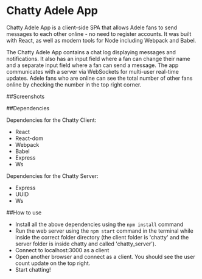 # Chatty Adele App

Chatty Adele App is a client-side SPA that allows Adele fans to send messages to each other online - no need to register accounts. It was built with React, as well as modern tools for Node including Webpack and Babel.

The Chatty Adele App contains a chat log displaying messages and notifications. It also has an input field where a fan can change their name and a separate input field where a fan can send a message. The app communicates with a server via WebSockets for multi-user real-time updates. Adele fans who are online can see the total number of other fans online by checking the number in the top right corner.

##Screenshots


##Dependencies

Dependencies for the Chatty Client:
- React
- React-dom
- Webpack
- Babel
- Express
- Ws

Dependencies for the Chatty Server:
- Express
- UUID
- Ws

##How to use
- Install all the above dependencies using the `npm install` command
- Run the web server using the `npm start` command in the terminal while inside the correct folder directory (the client folder is 'chatty' and the server folder is inside chatty and called 'chatty_server').
- Connect to localhost:3000 as a client
- Open another browser and connect as a client. You should see the user count update on the top right.
- Start chatting!
